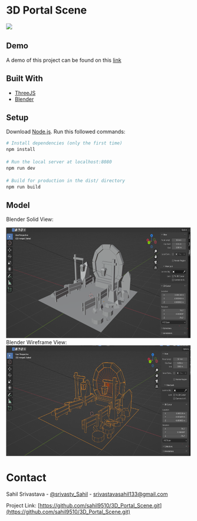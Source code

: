 # 3D Portal Scene

<img src="./static/portal.gif"/>

## Demo

A demo of this project can be found on this [link](https://3-d-portal-scene.vercel.app/)

## Built With
- [ThreeJS](https://threejs.org/)
- [Blender](https://www.blender.org/)


## Setup
Download [Node.js](https://nodejs.org/en/download/).
Run this followed commands:

``` bash
# Install dependencies (only the first time)
npm install

# Run the local server at localhost:8080
npm run dev

# Build for production in the dist/ directory
npm run build
```

## Model

Blender Solid View:

<img width=500 height=300 src="./static/model.png"/>

<br/>
Blender Wireframe View:
<img  width=500 height=300 src="./static/wireframe.png"/>

# Contact
Sahil Srivastava - [@srivastv_Sahil](https://twitter.com/srivastv_Sahil) - [srivastavasahil133@gmail.com](mailto:srivastavasahil133@gmail.com)

Project Link: [https://github.com/sahil9510/3D_Portal_Scene.git](https://github.com/sahil9510/3D_Portal_Scene.git)
